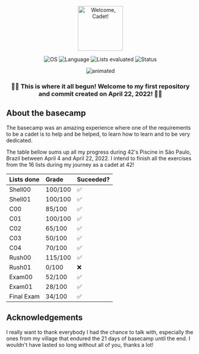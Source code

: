 

<p align="center">
    <img src="https://user-images.githubusercontent.com/102881479/215326814-7b899302-63fc-4095-ad95-f953fb750b67.svg" alt="Welcome, Cadet!" title="Welcome, Cadet!" height=120 lenght=120>
</p>

<p align="center">
    <img src="https://img.shields.io/badge/OS-Linux-blue" alt="OS">
    <img src="https://img.shields.io/badge/Language-Shell%20%20%7C%20C%20%7C%20C%2B%2B-blue.svg" alt="Language">
    <img src="https://img.shields.io/badge/Lists%20evaluated-07%2F16-brightgreen.svg" alt="Lists evaluated">
    <img src="https://img.shields.io/badge/Status-Approved-brightgreen.svg" alt="Status">
</p>

<p align="center">
  <img src="https://user-images.githubusercontent.com/102881479/215326311-e48fda07-b2ae-4f46-8172-30b38bd96d4f.gif" alt="animated"/>
</p>

<h3 align="center">🎉🎊 This is where it all begun! Welcome to my first repository and commit created on April 22, 2022! 🎊🎉 </h4>

## About the basecamp

The basecamp was an amazing experience where one of the requirements to be a cadet is to help and be helped, to learn how to learn and to be very dedicated.

The table bellow sums up all my progress during 42's Piscine in São Paulo, Brazil between April 4 and April 22, 2022. I intend to finish all the exercises from the 16 lists during my journey as a cadet at 42!

| Lists done | Grade | Suceeded? | 
|:----|:----|:----|
| Shell00 | 100/100 | ✅ |
| Shell01 | 100/100 | ✅ |
| C00 | 85/100 | ✅ |
| C01 | 100/100 | ✅ |
| C02 | 65/100 | ✅ |
| C03 | 50/100 | ✅ |
| C04 | 70/100 | ✅ |
| Rush00 | 115/100 | ✅ |
| Rush01 | 0/100 | ❌ |
| Exam00 | 52/100 | ✅ |
| Exam01 | 28/100 | ✅ |
| Final Exam | 34/100 | ✅ |

## Acknowledgements

I really want to thank everybody I had the chance to talk with, especially the ones from my village that endured the 21 days of basecamp until the end. I wouldn't have lasted so long without all of you, thanks a lot!
